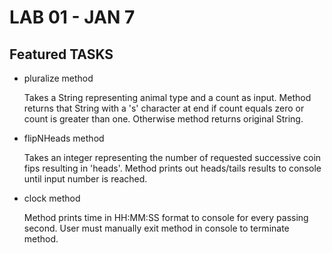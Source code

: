 # LAB 01 - JAN 7

## Featured TASKS
- pluralize method

  Takes a String representing animal type and a count as input.  Method returns that String with a 's' character at end if count equals zero or count is greater than one.  Otherwise method returns original String.

- flipNHeads method

  Takes an integer representing the number of requested successive coin fips resulting in 'heads'.  Method prints out heads/tails results to console until input number is reached.

- clock method

  Method prints time in HH:MM:SS format to console for every passing second.  User must manually exit method in console to terminate method.
